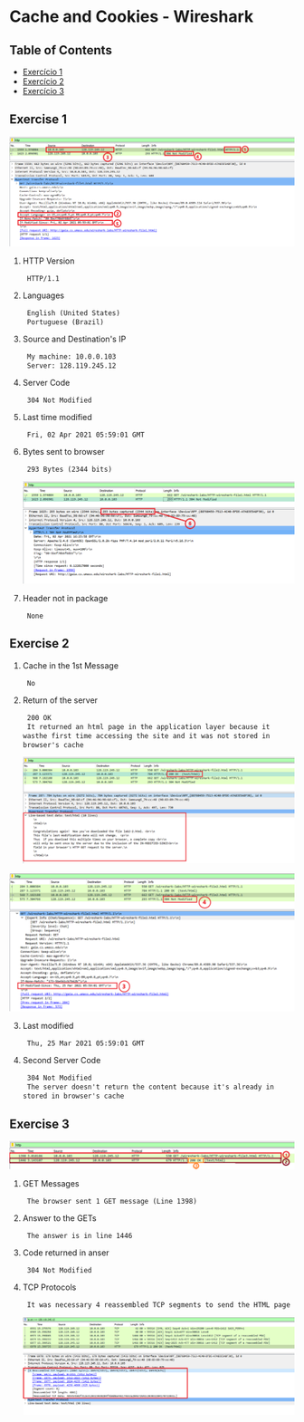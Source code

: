 # Cache and Cookies - Wireshark

## Table of Contents
* [Exercício 1](#exercise-1)
* [Exercício 2](#exercise-2)
* [Exercício 3](#exercise-3)

## Exercise 1

![ex1.1-6](Images/ex1,1-5.png)

1. HTTP Version

        HTTP/1.1

2. Languages 

        English (United States)
        Portuguese (Brazil)

3. Source and Destination's IP

        My machine: 10.0.0.103
        Server: 128.119.245.12

4. Server Code

        304 Not Modified

5. Last time modified

        Fri, 02 Apr 2021 05:59:01 GMT

6. Bytes sent to browser

        293 Bytes (2344 bits)

     ![ex2.2](Images/ex1,6.png)

7. Header not in package

        None

## Exercise 2

1. Cache in the 1st Message

        No

2. Return of the server

        200 OK
        It returned an html page in the application layer because it wasthe first time accessing the site and it was not stored in browser's cache

     ![ex2.2](Images/ex2,2.png)
     
![ex2.2](Images/ex2,3-4.png)

3. Last modified

        Thu, 25 Mar 2021 05:59:01 GMT

4. Second Server Code

        304 Not Modified
        The server doesn't return the content because it's already in stored in browser's cache


## Exercise 3

![ex3-1](Images/ex3,1-3.png)

1. GET Messages

        The browser sent 1 GET message (Line 1398)

2. Answer to the GETs
        
        The answer is in line 1446

3. Code returned in anser
        
        304 Not Modified

4. TCP Protocols

        It was necessary 4 reassembled TCP segments to send the HTML page

   ![ex3-4](Images/ex3,4.png)
